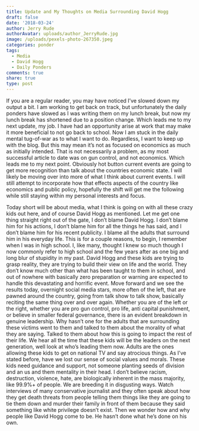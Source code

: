 ```yaml
---
title: Update and My Thoughts on Media Surrounding David Hogg
draft: false
date: '2018-03-24'
author: Jerry Rude
authorAvatar: uploads/author_JerryRude.jpg
image: /uploads/pexels-photo-267350.jpeg
categories: ponder
tags:
  - Media
  - David Hogg
  - Daily Ponders
comments: true
share: true
type: post
---
```

If you are a regular reader, you may have noticed I’ve slowed down my output a bit. I am working to get back on track, but unfortunately the daily ponders have slowed as I was writing them on my lunch break, but now my lunch break has shortened due to a position change. Which leads me to my next update, my job. I have had an opportunity arise at work that may make it more beneficial to not go back to school. Now I am stuck in the daily mental tug-of-war as to what I want to do. Regardless, I want to keep up with the blog. But this may mean it’s not as focused on economics as much as initially intended. That is not necessarily a problem, as my most successful article to date was on gun control, and not economics. Which leads me to my next point. Obviously hot button current events are going to get more recognition than talk about the countries economic state. I will likely be moving over into more of what I think about current events. I will still attempt to incorporate how that effects aspects of the country like economics and public policy, hopefully the shift will get me the following while still staying within my personal interests and focus. 

Today short will be about media, what I think is going on with all these crazy kids out here, and of course David Hogg as mentioned. Let me get one thing straight right out of the gate, I don’t blame David Hogg. I don’t blame him for his actions, I don’t blame him for all the things he has said, and I don’t blame him for his recent publicity. I blame all the adults that surround him in his everyday life. This is for a couple reasons, to begin, I remember when I was in high school. I, like many, thought I knew so much though I now commonly refer to high school and the few years after as one big and long blur of stupidity in my past. David Hogg and these kids are trying to grasp reality, they are trying to build their view on life and the world. They don’t know much other than what has been taught to them in school, and out of nowhere with basically zero preparation or warning are expected to handle this devastating and horrific event. Move forward and we see the results today, overnight social media stars, more often of the left, that are pawned around the country, going from talk show to talk show, basically reciting the same thing over and over again. Whether you are of the left or the right, whether you are pro gun control, pro life, anti capital punishment, or believe in smaller federal governance, there is an evident breakdown in genuine leadership. Why hasn’t one for the adults that are surrounding these victims went to them and talked to them about the morality of what they are saying. Talked to them about how this is going to impact the rest of their life. We hear all the time that these kids will be the leaders on the next generation, well look at who’s leading them now. Adults are the ones allowing these kids to get on national TV and say atrocious things. As I’ve stated before, have we lost our sense of social values and morals. These kids need guidance and support, not someone planting seeds of division and an us and them mentality in their head. I don’t believe racism, destruction, violence, hate, are biologically inherent in the mass majority, like 99.9%+ of people. We are breeding it in disgusting ways. Watch interviews of many conservative journalist and they often speak about how they get death threats from people telling them things like they are going to tie them down and murder their family in front of them because they said something like white privilege doesn’t exist. Then we wonder how and why people like David Hogg come to be.  He hasn’t done what he’s done on his own. 
